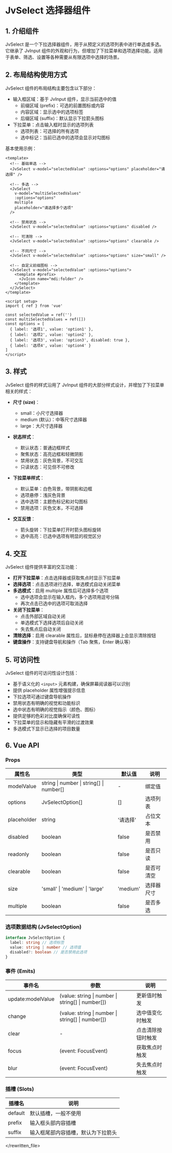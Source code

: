 # JvSelect 选择器组件

## 1. 介绍组件

JvSelect 是一个下拉选择器组件，用于从预定义的选项列表中进行单选或多选。它继承了 JvInput 组件的外观和行为，但增加了下拉菜单和选项选择功能。适用于表单、筛选、设置等各种需要从有限选项中选择的场景。

## 2. 布局结构使用方式

JvSelect 组件的布局结构主要包含以下部分：

- 输入框区域：基于 JvInput 组件，显示当前选中的值
  - 前缀区域 (prefix)：可选的前置图标或内容
  - 内容区域：显示选中的选项标签
  - 后缀区域 (suffix)：默认显示下拉箭头图标
- 下拉菜单：点击输入框时显示的选项列表
  - 选项列表：可选择的所有选项
  - 选中标记：当前已选中的选项会显示对勾图标

基本使用示例：

```vue
<template>
  <!-- 基础单选 -->
  <JvSelect v-model="selectedValue" :options="options" placeholder="请选择" />

  <!-- 多选 -->
  <JvSelect
    v-model="multiSelectedValues"
    :options="options"
    multiple
    placeholder="请选择多个选项"
  />

  <!-- 禁用状态 -->
  <JvSelect v-model="selectedValue" :options="options" disabled />

  <!-- 可清除 -->
  <JvSelect v-model="selectedValue" :options="options" clearable />

  <!-- 不同尺寸 -->
  <JvSelect v-model="selectedValue" :options="options" size="small" />

  <!-- 自定义前缀图标 -->
  <JvSelect v-model="selectedValue" :options="options">
    <template #prefix>
      <JvIcon name="mdi:folder" />
    </template>
  </JvSelect>
</template>

<script setup>
import { ref } from 'vue'

const selectedValue = ref('')
const multiSelectedValues = ref([])
const options = [
  { label: '选项1', value: 'option1' },
  { label: '选项2', value: 'option2' },
  { label: '选项3', value: 'option3', disabled: true },
  { label: '选项4', value: 'option4' }
]
</script>
```

## 3. 样式

JvSelect 组件的样式沿用了 JvInput 组件的大部分样式设计，并增加了下拉菜单相关的样式：

- **尺寸 (size)**：

  - small：小尺寸选择器
  - medium (默认)：中等尺寸选择器
  - large：大尺寸选择器

- **状态样式**：

  - 默认状态：普通边框样式
  - 聚焦状态：高亮边框和轻微阴影
  - 禁用状态：灰色背景，不可交互
  - 只读状态：可见但不可修改

- **下拉菜单样式**：

  - 默认菜单：白色背景，带阴影和边框
  - 选项悬停：浅灰色背景
  - 选中选项：主题色标记和对勾图标
  - 禁用选项：灰色文本，不可选择

- **交互反馈**：
  - 箭头旋转：下拉菜单打开时箭头图标旋转
  - 选中高亮：已选中选项有明显的视觉区分

## 4. 交互

JvSelect 组件提供丰富的交互功能：

- **打开下拉菜单**：点击选择器或获取焦点时显示下拉菜单
- **选择选项**：点击选项进行选择，单选模式自动关闭菜单
- **多选模式**：启用 multiple 属性后可选择多个选项
  - 选中选项会显示在输入框内，多个选项用逗号分隔
  - 再次点击已选中的选项可取消选择
- **关闭下拉菜单**：
  - 点击外部区域自动关闭
  - 单选模式下选择选项后自动关闭
  - 失去焦点后自动关闭
- **清除选择**：启用 clearable 属性后，鼠标悬停在选择器上会显示清除按钮
- **键盘操作**：支持键盘导航和操作（Tab 聚焦，Enter 确认等）

## 5. 可访问性

JvSelect 组件的可访问性设计包括：

- 基于语义化的 `<input>` 元素构建，确保屏幕阅读器可以识别
- 提供 placeholder 属性增强提示信息
- 下拉选项可通过键盘导航操作
- 禁用状态有明确的视觉和功能标识
- 选中状态有明确的视觉指示（颜色、图标）
- 提供足够的色彩对比度确保可读性
- 下拉菜单的显示和隐藏有平滑的过渡效果
- 多选模式下显示已选择的项目数量

## 6. Vue API

### Props

| 属性名      | 类型                                     | 默认值   | 说明       |
| ----------- | ---------------------------------------- | -------- | ---------- |
| modelValue  | string \| number \| string[] \| number[] | -        | 绑定值     |
| options     | JvSelectOption[]                         | []       | 选项列表   |
| placeholder | string                                   | '请选择' | 占位文本   |
| disabled    | boolean                                  | false    | 是否禁用   |
| readonly    | boolean                                  | false    | 是否只读   |
| clearable   | boolean                                  | false    | 是否可清空 |
| size        | 'small' \| 'medium' \| 'large'           | 'medium' | 选择器尺寸 |
| multiple    | boolean                                  | false    | 是否多选   |

### 选项数据结构 (JvSelectOption)

```typescript
interface JvSelectOption {
  label: string // 选项标签
  value: string | number // 选项值
  disabled?: boolean // 是否禁用此选项
}
```

### 事件 (Emits)

| 事件名            | 参数                                              | 说明               |
| ----------------- | ------------------------------------------------- | ------------------ |
| update:modelValue | (value: string \| number \| string[] \| number[]) | 更新值时触发       |
| change            | (value: string \| number \| string[] \| number[]) | 选中值变化时触发   |
| clear             | -                                                 | 点击清除按钮时触发 |
| focus             | (event: FocusEvent)                               | 获取焦点时触发     |
| blur              | (event: FocusEvent)                               | 失去焦点时触发     |

### 插槽 (Slots)

| 插槽名  | 说明                               |
| ------- | ---------------------------------- |
| default | 默认插槽，一般不使用               |
| prefix  | 输入框头部内容插槽                 |
| suffix  | 输入框尾部内容插槽，默认为下拉箭头 |

</rewritten_file>
